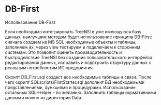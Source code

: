 
# DB-First
Использование DB-First

Если необходимо интегрировать TreeNSI в уже имеющуюся базу данных, наилучшим методом будет использование принципа DB-First: сначала создаем на MS SQL необходимые объекты и таблицы, заполняем их, через view тестируем и подключаем к сторонним системам. Это позволит оценить производительность и быстродействие TreeNSI без создания пользовательского интерфейса редактирования данных, исправить и подстроить структуру данных к реальным потребностям ИС предприятия.

Скрипт DB_First.sql создаст все необходимые таблицы и связи. После чего скрипт SQLscripts\FirstStarter.sql дополнит БД необходимыми представлениями, функциями и процедурами. Использование остальных SQL-Helper - по желанию. Заполнить таблицы нормативними данными можно из директории Data.